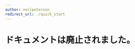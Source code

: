 ```yaml
---
author: neilpeterson
redirect_url: ./quick_start
---
```


# ドキュメントは廃止されました。

<!--HONumber=May16_HO4-->


